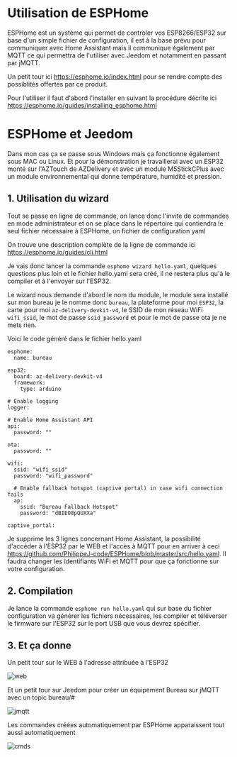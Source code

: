 # Utilisation de ESPHome

ESPHome est un système qui permet de controler vos ESP8266/ESP32 sur base d'un simple fichier de configuration,
il est à la base prévu pour communiquer avec Home Assistant mais il communique également par MQTT ce qui permettra
de l'utiliser avec Jeedom et notamment en passant par jMQTT.

Un petit tour ici https://esphome.io/index.html pour se rendre compte des possiblités offertes par ce produit.

Pour l'utiliser il faut d'abord l'installer en suivant la procédure décrite ici https://esphome.io/guides/installing_esphome.html

# ESPHome et Jeedom

Dans mon cas ça se passe sous Windows mais ça fonctionne également sous MAC ou Linux.
Et pour la démonstration je travaillerai avec un ESP32 monté sur l'AZTouch de AZDelivery 
et avec un module M5StickCPlus avec un module environnemental qui donne température, 
humidité et pression.

## 1. Utilisation du wizard

Tout se passe en ligne de commande, on lance donc l'invite de commandes en mode administrateur et on se place
dans le répertoire qui contiendra le seul fichier nécessaire à ESPHome, un fichier de configuration yaml

On trouve une description complète de la ligne de commande ici https://esphome.io/guides/cli.html

Je vais donc lancer la commande  `esphome wizard hello.yaml`, quelques questions plus loin et 
le fichier hello.yaml sera créé, il ne restera plus qu'à le compiler et à l'envoyer sur l'ESP32.

Le wizard nous demande d'abord le nom du module, le module sera installé sur mon bureau je le nomme donc `bureau`, 
la plateforme pour moi `ESP32`, la carte pour moi `az-delivery-devkit-v4`, le SSID de mon réseau WiFi `wifi_ssid`,
le mot de passe `ssid_password` et pour le mot de passe ota je ne mets rien.

Voici le code généré dans le fichier hello.yaml

```
esphome:
  name: bureau

esp32:
  board: az-delivery-devkit-v4
  framework:
    type: arduino

# Enable logging
logger:

# Enable Home Assistant API
api:
  password: ""

ota:
  password: ""

wifi:
  ssid: "wifi_ssid"
  password: "wifi_password"

  # Enable fallback hotspot (captive portal) in case wifi connection fails
  ap:
    ssid: "Bureau Fallback Hotspot"
    password: "dBIEO8pQUXXa"

captive_portal:
```

Je supprime les 3 lignes concernant Home Assistant, la possibilité d'accéder à l'ESP32 par le WEB et l'accès à MQTT 
pour en arriver à ceci https://github.com/PhilippeJ-code/ESPHome/blob/master/src/hello.yaml. Il faudra changer les 
identifiants WiFi et MQTT pour que ça fonctionne sur votre configuration.

## 2. Compilation

Je lance la commande `esphome run hello.yaml` qui sur base du fichier configuration va générer les fichiers nécessaires, 
les compiler et téléverser le firmware sur l'ESP32 sur le port USB que vous devrez spécifier.

## 3. Et ça donne

Un petit tour sur le WEB à l'adresse attribuée à l'ESP32

![web](/docs/images/web.png "web")

Et un petit tour sur Jeedom pour créer un équipement Bureau sur jMQTT avec un topic bureau/#

![jmqtt](/docs/images/jmqtt.png "jmqtt")

Les commandes créées automatiquement par ESPHome apparaissent tout aussi automatiquement

![cmds](/docs/images/cmds.png "cmds")






